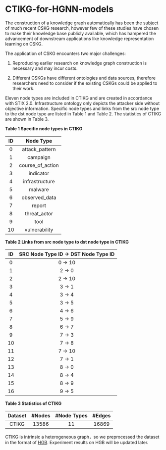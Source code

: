# CTIKG-for-HGNN-models

The construction of a knowledge graph automatically has been the subject of much recent CSKG research, however few of these studies have chosen to make their knowledge base publicly available, which has hampered the advancement of downstream applications like knowledge representation learning on CSKG. 

The application of CSKG encounters two major challenges:

1. Reproducing earlier research on knowledge graph construction is necessary and may incur costs.

2. Different CSKGs have different ontologies and data sources, therefore researchers need to consider if the existing CSKGs could be applied to their work.

Eleven node types are included in CTIKG and are created in accordance with STIX 2.0. Infrastructure ontology only depicts the attacker side without objective information. Specific node types and links from the src node type to the dst node type are listed in Table 1 and Table 2. The statistics of CTIKG are shown in Table 3.

**Table 1 Specific node types in CTIKG**

| ID  |    Node Type     |
|:---:|:----------------:|
|  0  |  attack_pattern  |
|  1  |     campaign     |
|  2  | course_of_action |
|  3  |    indicator     |
|  4  |  infrastructure  |
|  5  |     malware      |
|  6  |  observed_data   |
|  7  |      report      |
|  8  |   threat_actor   |
|  9  |       tool       |
| 10  |  vulnerability   |

**Table 2 Links from src node type to dst node type in CTIKG**

| ID  | SRC Node Type ID -> DST Node Type ID |
|:---:|:------------------------------------:|
|  0  |              0 -> 10                 |
|  1  |              2 -> 0                  |
|  2  |              2 -> 10                 |
|  3  |              3 -> 1                  |
|  4  |              3 -> 4                  |
|  5  |              3 -> 5                  |
|  6  |              4 -> 6                  |
|  7  |              5 -> 9                  |
|  8  |              6 -> 7                  |
|  9  |              7 -> 3                  |
| 10  |              7 -> 8                  |
| 11  |              7 -> 10                 |
| 12  |              7 -> 1                  |
| 13  |              8 -> 0                  |
| 14  |              8 -> 4                  |
| 15  |              8 -> 9                  |
| 16  |              9 -> 5                  |

**Table 3 Statistics of CTIKG**

| Dataset | #Nodes | #Node Types | #Edges |
|:-------:|:------:|:-----------:|:------:|
|  CTIKG  | 13586  |     11      | 16869  |

CTIKG is intrinsic a heterogeneous graph，so we preprocessed the dataset in the format of [HGB](https://www.biendata.xyz/hgb). Experiment results on HGB will be updated later.
